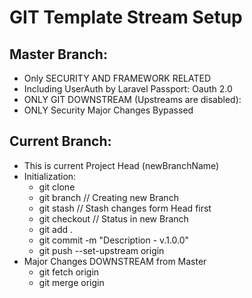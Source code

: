 # GIT Template Stream Setup
## Master Branch: <setup>
- Only SECURITY AND FRAMEWORK RELATED
- Including UserAuth by Laravel Passport: Oauth 2.0
- ONLY GIT DOWNSTREAM (Upstreams are disabled):
- ONLY Security Major Changes Bypassed

## Current Branch: <newBranchName>
- This is current Project Head (newBranchName)
- Initialization:
   - git clone <Repo>
   - git branch <newBranchName> <branchToPullFrom>    // Creating new Branch
   - git stash                                        // Stash changes form Head first
   - git checkout <newBranchName>                     // Status in new Branch
   - git add .
   - git commit -m "Description - v.1.0.0"
   - git push --set-upstream origin <newBranchname>
 - Major Changes DOWNSTREAM from Master
   - git fetch origin
   - git merge origin <branchName>
   